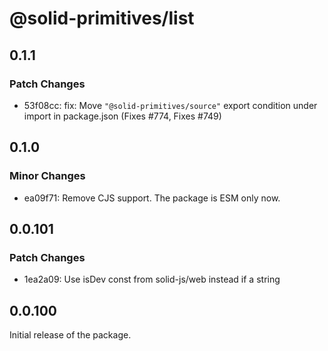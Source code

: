 # @solid-primitives/list

## 0.1.1

### Patch Changes

- 53f08cc: fix: Move `"@solid-primitives/source"` export condition under import in package.json
  (Fixes #774, Fixes #749)

## 0.1.0

### Minor Changes

- ea09f71: Remove CJS support. The package is ESM only now.

## 0.0.101

### Patch Changes

- 1ea2a09: Use isDev const from solid-js/web instead if a string

## 0.0.100

Initial release of the package.
